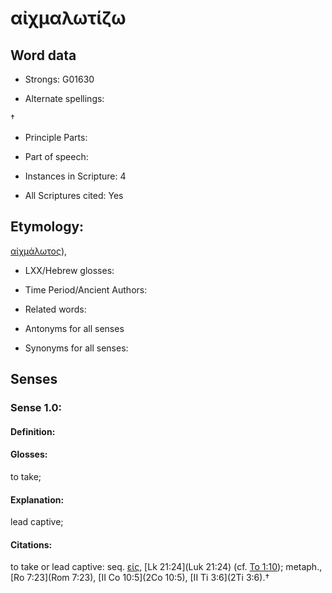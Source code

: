 # αἰχμαλωτίζω

<!-- Status: S2=NeedsEdits -->
<!-- Lexica used for edits:   -->

## Word data

* Strongs: G01630

* Alternate spellings:

† 

* Principle Parts: 


* Part of speech: 


* Instances in Scripture: 4

* All Scriptures cited: Yes

## Etymology: 

[αἰχμάλωτος]()),

* LXX/Hebrew glosses: 


* Time Period/Ancient Authors: 


* Related words: 

* Antonyms for all senses

* Synonyms for all senses: 


## Senses 


### Sense  1.0: 

#### Definition: 

#### Glosses: 

to take; 

#### Explanation: 

lead captive; 

#### Citations: 

to take or lead captive: seq. [εἰς](), [Lk 21:24](Luk 21:24) (cf. [To 1:10](Tob.1.10)); metaph., [Ro 7:23](Rom 7:23), [II Co 10:5](2Co 10:5), [II Ti 3:6](2Ti 3:6).†
